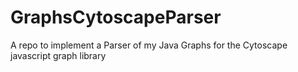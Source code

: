 # GraphsCytoscapeParser
A repo to implement a Parser of my Java Graphs for the Cytoscape javascript graph library
